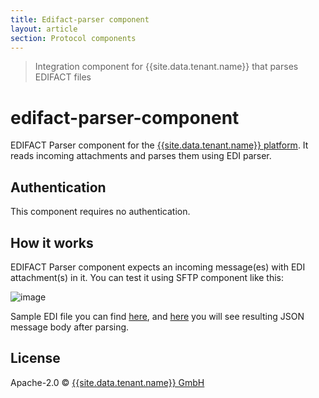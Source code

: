 ```yaml
---
title: Edifact-parser component
layout: article
section: Protocol components
---
```


> Integration component for {{site.data.tenant.name}} that parses EDIFACT files

# edifact-parser-component
EDIFACT Parser component for the [{{site.data.tenant.name}} platform](http://www.{{site.data.tenant.name}}). It reads incoming attachments and
parses them using EDI parser.


## Authentication

This component requires no authentication.

## How it works

EDIFACT Parser component expects an incoming message(es) with EDI attachment(s) in it. You can test it using SFTP component like this:

![image](https://user-images.githubusercontent.com/56208/29717917-46ad444e-89b1-11e7-8d84-1059f3959472.png)

Sample EDI file you can find [here](https://raw.githubusercontent.com/elasticio/edifact-parser-component/master/samples/INVOICE.edi), and [here](https://github.com/elasticio/edifact-parser-component/blob/master/samples/INVOICE.edi.json) you will see resulting JSON message body after parsing.

## License

Apache-2.0 © [{{site.data.tenant.name}} GmbH](http://{{site.data.tenant.name}})
